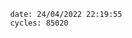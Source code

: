 

                date: 24/04/2022 22:19:55
                cycles: 85020

                         